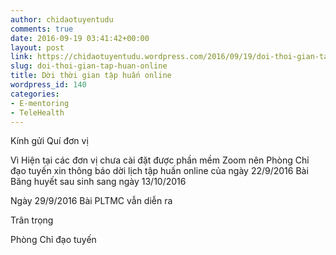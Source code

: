 ```yaml
---
author: chidaotuyentudu
comments: true
date: 2016-09-19 03:41:42+00:00
layout: post
link: https://chidaotuyentudu.wordpress.com/2016/09/19/doi-thoi-gian-tap-huan-online/
slug: doi-thoi-gian-tap-huan-online
title: Dời thời gian tập huấn online
wordpress_id: 140
categories:
- E-mentoring
- TeleHealth
---
```


Kính gửi Quí đơn vị

Vì Hiện tại các đơn vị chưa cài đặt được phần mềm Zoom nên Phòng Chỉ đạo tuyến xin thông báo dời lịch tập huấn online của ngày 22/9/2016 Bài Băng huyết sau sinh sang ngày 13/10/2016

Ngày 29/9/2016 Bài PLTMC vẫn diễn ra

Trân trọng



Phòng Chỉ đạo tuyến
